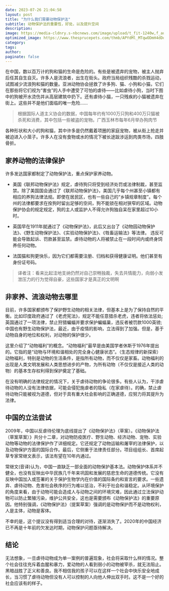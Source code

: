 ```yaml
---
date: 2023-07-26 21:04:58
layout: post
title: "为什么我们需要动物保护法"
subtitle: 动物保护法的重要性，好处，以及提升空间
description:
image: https://media-cldnry.s-nbcnews.com/image/upload/t_fit-1240w,f_auto,q_auto:best/rockcms/2022-07/220726-cat-theo-elise-ew-636p-6cd3b0.jpg
optimized_image: https://www.thesprucepets.com/thmb/APYdMl_MTqwODmH4dDqaY5q0UoE=/750x0/filters:no_upscale():max_bytes(150000):strip_icc():format(webp)/all-about-tabby-cats-552489-hero-a23a9118af8c477b914a0a1570d4f787.jpg
category:
tags:
author:
paginate: false
---
```


在中国，数以百万计的狗和猫的生命是危险的。有些是被遗弃的宠物，被主人抛弃后任其自生自灭。许多人是流浪者，出生在街头。政府当局组织残酷的杀戮运动，试图减少流浪狗和猫的数量。亚洲动物协会拯救了许多狗、猫、小狗和小猫，它们在那些将它们视为“害虫”的人手中遭受了可怕的虐待——比如虐待小狗，当时下图中的狗被开水烫伤并从高层建筑中扔下。还有虐待小猫，一只残疾的小猫被遗弃在街上。这些并不是他们面临的唯一危险......

>根据国际人道主义协会的数据，中国每年约有1000万只狗和400万只猫被杀死和消费，其中包括一些被盗的宠物。广西玉林市每年6月举办狗肉节

各种形状和大小的狗和猫，其中许多是仍然戴着项圈的家庭宠物，被从街上抢走并被迫进入小笼子。许多人在没有食物或水的情况下被长途跋涉运到肉类市场，四肢骨折。

## 家养动物的法律保护

许多发达国家都制定了动物保护法，重点保护家养动物。

* 美国《联邦动物保护法》规定，虐待狗只将受到经济处罚或法律制裁，甚至监禁。除了美国国会通过了《联邦动物保护法》，美国几乎每个州甚至小镇都有相应的养狗法律法规。即使在居民区，也有一些自己的“乡镇规章制度”。每个州的法律都要求在拴狗时留出足够的空间，狗不能锁在相对狭窄的区域。动物保护协会的规定规定，狗的主人或监护人不得允许狗独自呆在家里超过10小时。

* 英国早在1911年就通过了《动物保护法》，此后又出台了《动物园动物保护法》、《野生动物保护法》、《实验动物保护法》、《牲畜运输法》等法律。 违反可能会导致起诉、罚款甚至监禁。虐待动物的人将被禁止在一段时间内或终身饲养任何动物。

* 法国猫和狗更快乐，因为它们都需要注册、归档和获得健康证明。他们甚至有身份证号码。

>译者注：看来比起洼地支纳仍然对自己崇畅独裁，失去共情能力，向弱小发泄压力的行为觉得自豪，这些国家才是真正的文明啊

## 非家养、流浪动物去哪里

目前，许多国家都颁布了保护野生动物的相关法律，但基本上是为了保持自然的平衡。比如印度政府通过了《老虎宪法》，规定不能任意猎杀老虎，违者将依法惩处;英国通过了一项法律，禁止狩猎蝙蝠并要求保护蝙蝠巢，违反者被罚款1000英镑;中国也有野生动物保护法，最近，由于疫情的影响，立法得到了加强。但是，基于动物自身的地位和权利，对动物的保护很少。

这里介绍了“动物福利”的概念。“动物福利”最早是由美国学者休斯于1976年提出的。它指的是“动物与环境和谐相处的完全身心健康状态”。（生态规律的新探索）动物福利，特别是动物的生活条件，是指所有动物，而不仅仅是家畜。动物福利的出现是人类文明发展和人类思想进步的产物，为所有动物（不仅仅是接近人类的动物）的基本生存权利得到保护奠定了基础。

在没有明确的法律规定的情况下，关于虐待动物的争论很多。有些人认为，干涉虐待动物的人没有法律依据，可能会侵犯施虐者的隐私（在家虐待）。的确，禁止虐待动物只能被视为道德，但对于具有重大社会影响的正确道德，应努力将其提升为法律。

## 中国的立法尝试

2009年，中国以反虐待伦理为底线提出了《动物保护法》（草案）。《动物保护法（草案草案）》共分十二章，对动物防疫医疗、野生动物、经济动物、宠物、实验动物等动物的法律保护作了详细规定。它还规定了动物运输和屠宰的法律保护，以及动物保护方面的国际合作。最后，它侧重于法律责任部分。项目组组长、首席起草专家常继文表示，该法有望在10年内通过。

常继文(音译)认为，中国一直缺乏一部全面的动物保护基本法。动物保护体系并不健全，也没有反映出中华民族几千年来巩固和发展的慈悲生命的道德传统。它没有反映中国加入或签署的关于保护生物学内在价值的国际条约和宣言的要求。一些遗弃、虐待动物、危害社会秩序的行为难以惩治，不利于社会和谐稳定。从环境保护的角度来看，由于动物可能会造成人与动物之间的环境灾难，因此通过立法保护动物可以防止繁殖污染，维护公共安全，这也是需要颁布《动物保护法》的重要原因。他特别强调，《动物保护法》（提案草案）强调的是动物保护而不是动物权利，人是主体，动物是客体。

不幸的是，这个提议没有得到适当合理的对待，逐渐消失了。2020年的中国经济已不再是十年前的欠发达时期，动物保护问题亟待解决。

## 结论

无法想象，一旦虐待动物成为单一案例的普遍现象，社会将采取什么样的情况。整个社会往往充斥着血腥和暴力，爱动物的人看到弱小的动物被宰杀，就无法阻止。黑暗战胜了正义和善良。我不相信我的孩子可以在这样一个社会中快乐安全地成长，当习惯了虐待动物但没有人可以控制的人向他人伸出双手时。这不是一个好的社会应该有的样子。
